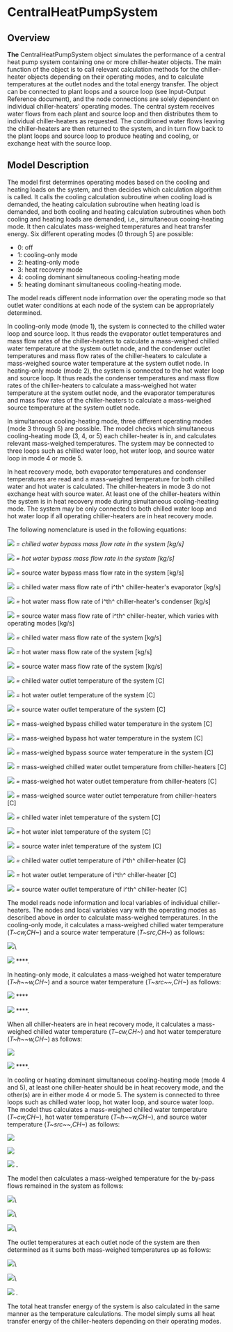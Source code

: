 # CentralHeatPumpSystem 

## Overview

**The** CentralHeatPumpSystem object simulates the performance of a central heat pump system containing one or more chiller-heater objects. The main function of the object is to call relevant calculation methods for the chiller-heater objects depending on their operating modes, and to calculate temperatures at the outlet nodes and the total energy transfer. The object can be connected to plant loops and a source loop (see Input-Output Reference document), and the node connections are solely dependent on individual chiller-heaters' operating modes. The central system receives water flows from each plant and source loop and then distributes them to individual chiller-heaters as requested. The conditioned water flows leaving the chiller-heaters are then returned to the system, and in turn flow back to the plant loops and source loop to produce heating and cooling, or exchange heat with the source loop.

## Model Description

The model first determines operating modes based on the cooling and heating loads on the system, and then decides which calculation algorithm is called. It calls the cooling calculation subroutine when cooling load is demanded, the heating calculation subroutine when heating load is demanded, and both cooling and heating calculation subroutines when both cooling and heating loads are demanded, i.e., simultaneous cooing-heating mode. It then calculates mass-weighed temperatures and heat transfer energy. Six different operating modes (0 through 5) are possible:

- 0: off
- 1: cooling-only mode
- 2: heating-only mode
- 3: heat recovery mode
- 4: cooling dominant simultaneous cooling-heating mode
- 5: heating dominant simultaneous cooling-heating mode.

The model reads different node information over the operating mode so that outlet water conditions at each node of the system can be appropriately determined.

In cooling-only mode (mode 1), the system is connected to the chilled water loop and source loop. It thus reads the evaporator outlet temperatures and mass flow rates of the chiller-heaters to calculate a mass-weighed chilled water temperature at the system outlet node, and the condenser outlet temperatures and mass flow rates of the chiller-heaters to calculate a mass-weighed source water temperature at the system outlet node. In heating-only mode (mode 2), the system is connected to the hot water loop and source loop. It thus reads the condenser temperatures and mass flow rates of the chiller-heaters to calculate a mass-weighed hot water temperature at the system outlet node, and the evaporator temperatures and mass flow rates of the chiller-heaters to calculate a mass-weighed source temperature at the system outlet node.

In simultaneous cooling-heating mode, three different operating modes (mode 3 through 5) are possible. The model checks which simultaneous cooling-heating mode (3, 4, or 5) each chiller-heater is in, and calculates relevant mass-weighed temperatures. The system may be connected to three loops such as chilled water loop, hot water loop, and source water loop in mode 4 or mode 5.

In heat recovery mode, both evaporator temperatures and condenser temperatures are read and a mass-weighed temperature for both chilled water and hot water is calculated. The chiller-heaters in mode 3 do not exchange heat with source water. At least one of the chiller-heaters within the system is in heat recovery mode during simultaneous cooling-heating mode. The system may be only connected to both chilled water loop and hot water loop if all operating chiller-heaters are in heat recovery mode.

The following nomenclature is used in the following equations:

*![](media/image5480.png)*  *= chilled water bypass mass flow rate in the system [kg/s]*

*![](media/image5481.png)* *= hot water bypass mass flow rate in the system [kg/s]*

*![](media/image5482.png)*  *=* source water bypass mass flow rate in the system [kg/s]

![](media/image5483.png)  = chilled water mass flow rate of i^th^ chiller-heater's evaporator [kg/s]

*![](media/image5484.png)*  *=* hot water mass flow rate of i^th^ chiller-heater's condenser [kg/s]

*![](media/image5485.png)*  *=* source water mass flow rate of i^th^ chiller-heater, which varies with operating modes [kg/s]

*![](media/image5486.png)*  *=* chilled water mass flow rate of the system [kg/s]

*![](media/image5487.png)*  *=* hot water mass flow rate of the system [kg/s]

*![](media/image5488.png)*  *=* source water mass flow rate of the system [kg/s]

*![](media/image5489.png)*  *=* chilled water outlet temperature of the system [C]

*![](media/image5490.png)*  *=* hot water outlet temperature of the system [C]

*![](media/image5491.png)*  *=* source water outlet temperature of the system [C]

*![](media/image5492.png)*  *=* mass-weighed bypass chilled water temperature in the system [C]

*![](media/image5493.png)*  *=* mass-weighed bypass hot water temperature in the system [C]

*![](media/image5494.png)*  *=* mass-weighed bypass source water temperature in the system [C]

*![](media/image5495.png)*  *=* mass-weighed chilled water outlet temperature from chiller-heaters [C]

*![](media/image5496.png)*  *=* mass-weighed hot water outlet temperature from chiller-heaters [C]

*![](media/image5497.png)*  *=* mass-weighed source water outlet temperature from chiller-heaters [C]

*![](media/image5498.png)*  *=* chilled water inlet temperature of the system [C]

*![](media/image5499.png)*  *=* hot water inlet temperature of the system [C]

*![](media/image5500.png)*  *=* source water inlet temperature of the system [C]

*![](media/image5501.png)*  *=* chilled water outlet temperature of i^th^ chiller-heater [C]

*![](media/image5502.png)*  *=* hot water outlet temperature of i^th^ chiller-heater [C]

*![](media/image5503.png)*  *=* source water outlet temperature of i^th^ chiller-heater [C]

The model reads node information and local variables of individual chiller-heaters. The nodes and local variables vary with the operating modes as described above in order to calculate mass-weighed temperatures. In the cooling-only mode, it calculates a mass-weighed chilled water temperature (*T~cw,CH~*) and a source water temperature (*T~src,CH~*) as follows:

![](media/image5504.png)\


**![](media/image5505.png)**  ****.

In heating-only mode, it calculates a mass-weighed hot water temperature (*T~h~~w,CH~*) and a source water temperature (*T~src~~,CH~*) as follows:

**![](media/image5506.png)**  ****

**![](media/image5507.png)**  ****.

When all chiller-heaters are in heat recovery mode, it calculates a mass-weighed chilled water temperature (*T~cw,CH~*) and hot water temperature (*T~h~~w,CH~*) as follows:

**![](media/image5508.png)**

**![](media/image5509.png)**  ****.

In cooling or heating dominant simultaneous cooling-heating mode (mode 4 and 5), at least one chiller-heater should be in heat recovery mode, and the other(s) are in either mode 4 or mode 5. The system is connected to three loops such as chilled water loop, hot water loop, and source water loop. The model thus calculates a mass-weighed chilled water temperature (*T~cw,CH~*), hot water temperature (*T~h~~w,CH~*), and source water temperature (*T~src~~,CH~*) as follows:

**![](media/image5510.png)**

**![](media/image5511.png)**

**![](media/image5512.png)**  **.**

The model then calculates a mass-weighed temperature for the by-pass flows remained in the system as follows:

![](media/image5513.png)\


![](media/image5514.png)\


![](media/image5515.png)\


The outlet temperatures at each outlet node of the system are then determined as it sums both mass-weighed temperatures up as follows:

![](media/image5516.png)\


![](media/image5517.png)\


![](media/image5518.png) .

The total heat transfer energy of the system is also calculated in the same manner as the temperature calculations. The model simply sums all heat transfer energy of the chiller-heaters depending on their operating modes.